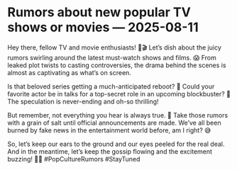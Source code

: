 # Rumors about new popular TV shows or movies — 2025-08-11

Hey there, fellow TV and movie enthusiasts! 👋🎬 Let’s dish about the juicy rumors swirling around the latest must-watch shows and films. 😱 From leaked plot twists to casting controversies, the drama behind the scenes is almost as captivating as what’s on screen.

Is that beloved series getting a much-anticipated reboot? 🤯 Could your favorite actor be in talks for a top-secret role in an upcoming blockbuster? 🌟 The speculation is never-ending and oh-so thrilling!

But remember, not everything you hear is always true. 🤫 Take those rumors with a grain of salt until official announcements are made. We’ve all been burned by fake news in the entertainment world before, am I right? 😅

So, let’s keep our ears to the ground and our eyes peeled for the real deal. And in the meantime, let’s keep the gossip flowing and the excitement buzzing! 🎉✨ #PopCultureRumors #StayTuned